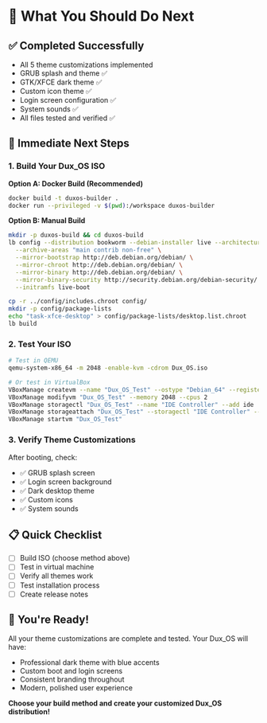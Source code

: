 # 🎯 **What You Should Do Next**

## ✅ **Completed Successfully**
- All 5 theme customizations implemented
- GRUB splash and theme ✅
- GTK/XFCE dark theme ✅
- Custom icon theme ✅
- Login screen configuration ✅
- System sounds ✅
- All files tested and verified ✅

## 🚀 **Immediate Next Steps**

### **1. Build Your Dux_OS ISO**

**Option A: Docker Build (Recommended)**
```bash
docker build -t duxos-builder .
docker run --privileged -v $(pwd):/workspace duxos-builder
```

**Option B: Manual Build**
```bash
mkdir -p duxos-build && cd duxos-build
lb config --distribution bookworm --debian-installer live --architectures amd64 \
  --archive-areas "main contrib non-free" \
  --mirror-bootstrap http://deb.debian.org/debian/ \
  --mirror-chroot http://deb.debian.org/debian/ \
  --mirror-binary http://deb.debian.org/debian/ \
  --mirror-binary-security http://security.debian.org/debian-security/ \
  --initramfs live-boot

cp -r ../config/includes.chroot config/
mkdir -p config/package-lists
echo "task-xfce-desktop" > config/package-lists/desktop.list.chroot
lb build
```

### **2. Test Your ISO**
```bash
# Test in QEMU
qemu-system-x86_64 -m 2048 -enable-kvm -cdrom Dux_OS.iso

# Or test in VirtualBox
VBoxManage createvm --name "Dux_OS_Test" --ostype "Debian_64" --register
VBoxManage modifyvm "Dux_OS_Test" --memory 2048 --cpus 2
VBoxManage storagectl "Dux_OS_Test" --name "IDE Controller" --add ide
VBoxManage storageattach "Dux_OS_Test" --storagectl "IDE Controller" --port 0 --device 0 --type dvddrive --medium Dux_OS.iso
VBoxManage startvm "Dux_OS_Test"
```

### **3. Verify Theme Customizations**
After booting, check:
- ✅ GRUB splash screen
- ✅ Login screen background
- ✅ Dark desktop theme
- ✅ Custom icons
- ✅ System sounds

## 📋 **Quick Checklist**
- [ ] Build ISO (choose method above)
- [ ] Test in virtual machine
- [ ] Verify all themes work
- [ ] Test installation process
- [ ] Create release notes

## 🎉 **You're Ready!**

All your theme customizations are complete and tested. Your Dux_OS will have:
- Professional dark theme with blue accents
- Custom boot and login screens
- Consistent branding throughout
- Modern, polished user experience

**Choose your build method and create your customized Dux_OS distribution!** 